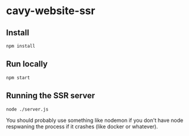 # cavy-website-ssr

## Install

```
npm install
```

## Run locally

```
npm start
```

## Running the SSR server
```
node ./server.js
```

You should probably use something like nodemon if you don't have node respwaning the process if it crashes (like docker or whatever).
